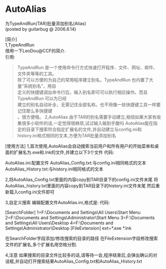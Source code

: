 # AutoAlias
为TypeAndRun(TAR)批量添加别名(Alias)  
(posted by guitarbug @ 2006.8.14)  

[简介]  
1,TypeAndRun  
借用一下LeoDou@CCF的简介.  
引用:  
>TypeAndRun 是一个使用命令行方式快速打开程序、文件、网址、邮件、文件夹等等的工具。  
>除了可以方便的为自己的常用程序建立别名，TypeAndRun 也内置了大量“系统别名”，用自  
>定义的快捷键调出命令行后，输入别名即可可以执行相应操作。而且TypeAndRun 可以为已经  
>建立的别名自动补全，无需记住全部名称。也不用像一些快捷键工具一样要记住那么多快捷键  
>。很方便哦。
2,AutoAlias
由于TAR的别名需要手动建立,相信如果大家有收集很多小软件的话,一定觉得很麻烦,试过输入输到手酸吗
AutoAlias能在指定的目录下搜索符合指定扩展名的文件,并自动建立与config.ini和history.ini格式相同的文本,方便为TAR批量添加别名

[使用方法]
1,首次使用,AutoAlias会自动搜索当前用户和所有用户的开始菜单和桌面的扩展名为.exe和.lnk的文件,并建立以下3个文件
代码:

AutoAlias.ini:配置文件
AutoAlias_Config.txt:与config.ini相同格式的文本
AutoAlias_History.txt:与history.ini相同格式的文本

2,将AutoAlias_Config.txt里面的内容copy到TAR目录下的config.ini文件末尾
将AutoAlias_history.txt里面的内容copy到TAR目录下的history.ini文件末尾
然后重新载入config.ini文件即可

3,自定义搜索
编辑配置文件AutoAlias.ini,格式是:
代码:

[SearchFolder]
1=F:\Documents and Settings\All Users\Start Menu
2=F:\Documents and Settings\Administrator\Start Menu
3=F:\Documents and Settings\All Users\Desktop
4=F:\Documents and Settings\Administrator\Desktop
[FileExtension]
ext=*.exe *.lnk

在SearchFolder字段添加/修改搜索的目录的路径
在FileExtension字段修改搜索文件的扩展名,多个扩展名用空格分割.

4,注意
如果搜索的目录文件比较多的话,请等待一会,程序结束后,会弹出确认的对话框,并自动打开搜索结果AutoAlias_Config.txt和AutoAlias_History.txt 
